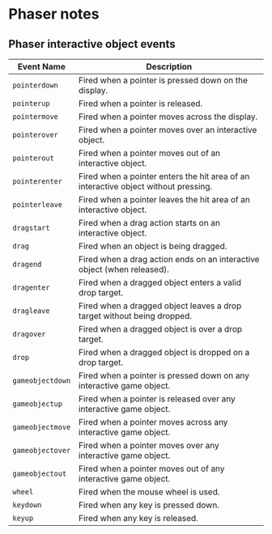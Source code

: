 # Phaser notes

## Phaser interactive object events

| Event Name       | Description                                                                         |
| ---------------- | ----------------------------------------------------------------------------------- |
| `pointerdown`    | Fired when a pointer is pressed down on the display.                                |
| `pointerup`      | Fired when a pointer is released.                                                   |
| `pointermove`    | Fired when a pointer moves across the display.                                      |
| `pointerover`    | Fired when a pointer moves over an interactive object.                              |
| `pointerout`     | Fired when a pointer moves out of an interactive object.                            |
| `pointerenter`   | Fired when a pointer enters the hit area of an interactive object without pressing. |
| `pointerleave`   | Fired when a pointer leaves the hit area of an interactive object.                  |
| `dragstart`      | Fired when a drag action starts on an interactive object.                           |
| `drag`           | Fired when an object is being dragged.                                              |
| `dragend`        | Fired when a drag action ends on an interactive object (when released).             |
| `dragenter`      | Fired when a dragged object enters a valid drop target.                             |
| `dragleave`      | Fired when a dragged object leaves a drop target without being dropped.             |
| `dragover`       | Fired when a dragged object is over a drop target.                                  |
| `drop`           | Fired when a dragged object is dropped on a drop target.                            |
| `gameobjectdown` | Fired when a pointer is pressed down on any interactive game object.                |
| `gameobjectup`   | Fired when a pointer is released over any interactive game object.                  |
| `gameobjectmove` | Fired when a pointer moves across any interactive game object.                      |
| `gameobjectover` | Fired when a pointer moves over any interactive game object.                        |
| `gameobjectout`  | Fired when a pointer moves out of any interactive game object.                      |
| `wheel`          | Fired when the mouse wheel is used.                                                 |
| `keydown`        | Fired when any key is pressed down.                                                 |
| `keyup`          | Fired when any key is released.                                                     |
